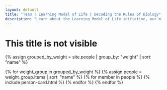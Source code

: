 ```yaml
---
layout: default
title: "Team | Learning Model of Life | Decoding the Rules of Biology"
description: "Learn about the Learning Model of Life initiative, our mission to decode the rules of biology, and our interdisciplinary approach combining deep biological expertise with leading AI research."
---
```


# This title is not visible


{% assign grouped_by_weight = site.people | group_by: "weight" | sort: "name" %}

<div class="team-content"> 
    <div class="team-grid">
{% for weight_group in grouped_by_weight %}
    {% assign people = weight_group.items | sort: "name" %}
    {% for member in people   %}
        {% include person-card.html %}
    {% endfor %}
{% endfor %}
    </div>
</div>

